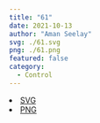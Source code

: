 ```yaml
---
title: "61"
date: 2021-10-13
author: "Aman Seelay"
svg: ./61.svg
png: ./61.png
featured: false
category:
  - Control
---
```


<li><a href="./61.svg" download className="btn-svg">SVG</a></li>
<li><a href="./61.png" download className="btn-png">PNG</a></li>
